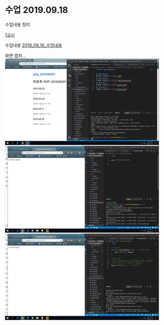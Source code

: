 # 수업 2019.09.18
수업내용 정리

[1교시](01)

수업내용
[2019_09_18_수업내용](./2019_09_18.txt)

화면 캡처...
![2019_09_18](./images/1.jpg)
![2019_09_18](./images/2.jpg)
![2019_09_18](./images/3.jpg)